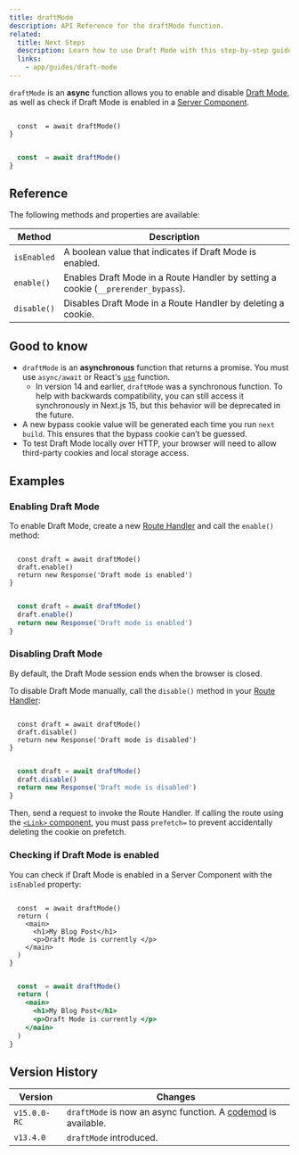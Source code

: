 ```yaml
---
title: draftMode
description: API Reference for the draftMode function.
related:
  title: Next Steps
  description: Learn how to use Draft Mode with this step-by-step guide.
  links:
    - app/guides/draft-mode
---
```


`draftMode` is an **async** function allows you to enable and disable [Draft Mode](/docs/app/guides/draft-mode), as well as check if Draft Mode is enabled in a [Server Component](/docs/app/getting-started/server-and-client-components).

```tsx filename="app/page.ts" switcher

  const  = await draftMode()
}
```

```jsx filename="app/page.js" switcher

  const  = await draftMode()
}
```

## Reference

The following methods and properties are available:

| Method      | Description                                                                       |
| ----------- | --------------------------------------------------------------------------------- |
| `isEnabled` | A boolean value that indicates if Draft Mode is enabled.                          |
| `enable()`  | Enables Draft Mode in a Route Handler by setting a cookie (`__prerender_bypass`). |
| `disable()` | Disables Draft Mode in a Route Handler by deleting a cookie.                      |

## Good to know

- `draftMode` is an **asynchronous** function that returns a promise. You must use `async/await` or React's [`use`](https://react.dev/reference/react/use) function.
  - In version 14 and earlier, `draftMode` was a synchronous function. To help with backwards compatibility, you can still access it synchronously in Next.js 15, but this behavior will be deprecated in the future.
- A new bypass cookie value will be generated each time you run `next build`. This ensures that the bypass cookie can’t be guessed.
- To test Draft Mode locally over HTTP, your browser will need to allow third-party cookies and local storage access.

## Examples

### Enabling Draft Mode

To enable Draft Mode, create a new [Route Handler](/docs/app/api-reference/file-conventions/route) and call the `enable()` method:

```tsx filename="app/draft/route.ts" switcher

  const draft = await draftMode()
  draft.enable()
  return new Response('Draft mode is enabled')
}
```

```js filename="app/draft/route.js" switcher

  const draft = await draftMode()
  draft.enable()
  return new Response('Draft mode is enabled')
}
```

### Disabling Draft Mode

By default, the Draft Mode session ends when the browser is closed.

To disable Draft Mode manually, call the `disable()` method in your [Route Handler](/docs/app/api-reference/file-conventions/route):

```tsx filename="app/draft/route.ts" switcher

  const draft = await draftMode()
  draft.disable()
  return new Response('Draft mode is disabled')
}
```

```js filename="app/draft/route.js" switcher

  const draft = await draftMode()
  draft.disable()
  return new Response('Draft mode is disabled')
}
```

Then, send a request to invoke the Route Handler. If calling the route using the [`<Link>` component](/docs/app/api-reference/components/link), you must pass `prefetch=` to prevent accidentally deleting the cookie on prefetch.

### Checking if Draft Mode is enabled

You can check if Draft Mode is enabled in a Server Component with the `isEnabled` property:

```tsx filename="app/page.ts" switcher

  const  = await draftMode()
  return (
    <main>
      <h1>My Blog Post</h1>
      <p>Draft Mode is currently </p>
    </main>
  )
}
```

```jsx filename="app/page.js" switcher

  const  = await draftMode()
  return (
    <main>
      <h1>My Blog Post</h1>
      <p>Draft Mode is currently </p>
    </main>
  )
}
```

## Version History

| Version      | Changes                                                                                                  |
| ------------ | -------------------------------------------------------------------------------------------------------- |
| `v15.0.0-RC` | `draftMode` is now an async function. A [codemod](/docs/app/guides/upgrading/codemods#150) is available. |
| `v13.4.0`    | `draftMode` introduced.                                                                                  |
